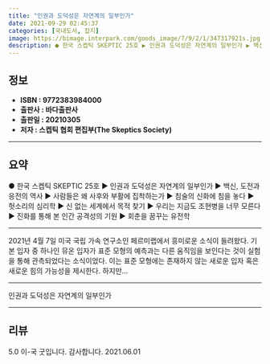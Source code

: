 ```yaml
---
title: "인권과 도덕성은 자연계의 일부인가"
date: 2021-09-29 02:45:37
categories: [국내도서, 잡지]
image: https://bimage.interpark.com/goods_image/7/9/2/1/347317921s.jpg
description: ● 한국 스켑틱 SKEPTIC 25호 ▶ 인권과 도덕성은 자연계의 일부인가 ▶ 백신, 도전과 응전의 역사 ▶ 사람들은 왜 사후와 부활에 집착하는가 ▶ 침술의 신화에 침을 놓다 ▶ 헛소리의 심리학 ▶ 신 없는 세계에서 목적 찾기 ▶ 우리
---
```


## **정보**

- **ISBN : 9772383984000**
- **출판사 : 바다출판사**
- **출판일 : 20210305**
- **저자 : 스켑틱 협회 편집부(The Skeptics Society)**

------



## **요약**

●  한국 스켑틱 SKEPTIC 25호		   ▶ 인권과 도덕성은 자연계의 일부인가		   ▶ 백신, 도전과 응전의 역사		   ▶ 사람들은 왜 사후와 부활에 집착하는가		   ▶ 침술의 신화에 침을 놓다		   ▶ 헛소리의 심리학		   ▶ 신 없는 세계에서 목적 찾기		   ▶ 우리는 지금도 조현병을 너무 모른다  		   ▶ 진화를 통해 본 인간 공격성의 기원		   ▶ 회춘을 꿈꾸는 유전학

------

2021년 4월 7일 미국 국립 가속 연구소인 페르미랩에서 흥미로운 소식이 들려왔다. 기본 입자 중 하나인 뮤온 입자가 표준 모형의 예측과는 다른 움직임을 보인다는 것이 실험을 통해 관측되었다는 소식이었다. 이는 표준 모형에는 존재하지 않는 새로운 입자 혹은 새로운 힘의 가능성을 제시한다. 하지만... 

------


인권과 도덕성은 자연계의 일부인가 

------


## **리뷰** 

5.0 이-국 굿입니다. 감사합니다. 2021.06.01 <br/>